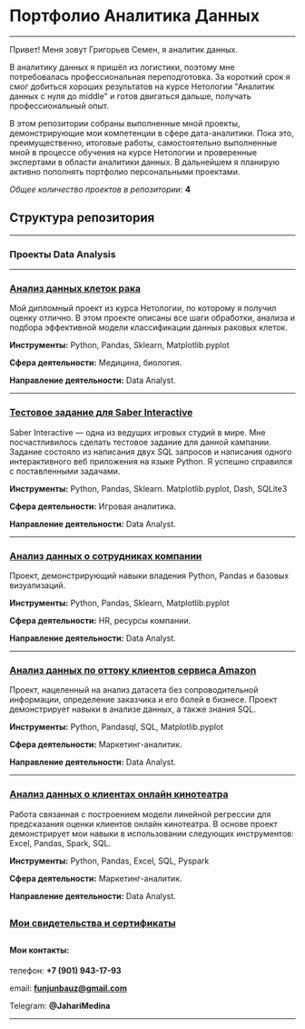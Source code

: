 # Портфолио Аналитика Данных
---

Привет! Меня зовут Григорьев Семен, я аналитик данных.

В аналитику данных я пришёл из логистики, поэтому мне потребовалась профессиональная переподготовка. За короткий срок я смог добиться хороших результатов на курсе Нетологии "Аналитик данных с нуля до middle" и готов двигаться дальше, получать профессиональный опыт.

В этом репозитории собраны выполненные мной проекты, демонстрирующие мои компетенции в сфере дата-аналитики. Пока это, преимущественно, итоговые работы, самостоятельно выполненные мной в процессе обучения на курсе Нетологии и проверенные экспертами в области аналитики данных. В дальнейшем я планирую активно пополнять портфолио персональными проектами.

*Общее количество проектов в репозитории:* **4**

## Структура репозитория

---

### Проекты Data Analysis
---

### [Анализ данных клеток рака](https://github.com/Nevers15/Cancer_Classification) 

Мой дипломный проект из курса Нетологии, по которому я получил оценку отлично. В этом проекте описаны все шаги обработки, анализа и подбора эффективной модели классификации данных раковых клеток.

**Инструменты:** Python, Pandas, Sklearn, Matplotlib.pyplot

**Сфера деятельности:** Медицина, биология.

**Направление деятельности:** Data Analyst.

---

### [Тестовое задание для Saber Interactive](https://github.com/Nevers15/SaberInteractiveTest) 

Saber Interactive — одна из ведущих игровых студий в мире. Мне посчастливилось сделать тестовое задание для данной кампании. Задание состояло из написания двух SQL запросов и написания одного интерактивного веб приложения на языке Python. Я успешно справился с поставленными задачами.

**Инструменты:** Python, Pandas, Sklearn. Matplotlib.pyplot, Dash, SQLite3

**Сфера деятельности:** Игровая аналитика.

**Направление деятельности:** Data Analyst.

---

### [Анализ данных о сотрудниках компании](https://github.com/Nevers15/Pandas_Finals) 

Проект, демонстрирующий навыки владения Python, Pandas и базовых визуализаций.

**Инструменты:** Python, Pandas, Sklearn, Matplotlib.pyplot

**Сфера деятельности:** HR, ресурсы компании.

**Направление деятельности:** Data Analyst.

---

### [Анализ данных по оттоку клиентов сервиса Amazon](https://github.com/Nevers15/Amazon_Transaction) 

Проект, нацеленный на анализ датасета без сопроводительной информации, определение заказчика и его болей в бизнесе. Проект демонстрирует навыки в анализе данных, а также знания SQL.

**Инструменты:** Python, Pandasql, SQL, Matplotlib.pyplot

**Сфера деятельности:** Маркетинг-аналитик.

**Направление деятельности:** Data Analyst.

---

### [Анализ данных о клиентах онлайн кинотеатра](https://github.com/Nevers15/Big_Data_Analysis) 

Работа связанная с построением модели линейной регрессии для предсказания оценки клиентов онлайн кинотеатра. В основе проект демонстрирует мои навыки в использовании следующих инструментов: Excel, Pandas, Spark, SQL.

**Инструменты:** Python, Pandas, Excel, SQL, Pyspark

**Сфера деятельности:** Маркетинг-аналитик.

**Направление деятельности:** Data Analyst.

##
### [Мои свидетельства и сертификаты](https://github.com/Nevers15/Certificates)

##

#### Мои контакты:

телефон: **+7 (901) 943-17-93**

email: **funjunbauz@gmail.com**

Telegram: **@JahariMedina**

---
